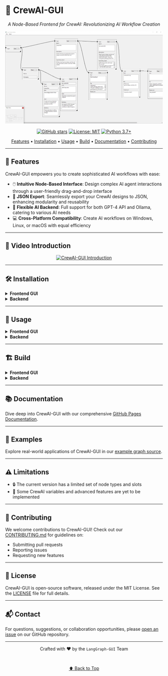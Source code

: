 # 🤖 CrewAI-GUI

<div align="center">

*A Node-Based Frontend for CrewAI: Revolutionizing AI Workflow Creation*

![CrewAI-GUI Frontend](./frontend.webp)

[![GitHub stars](https://img.shields.io/github/stars/LangGraph-GUI/CrewAI-GUI.svg?style=for-the-badge&logo=github&color=gold)](https://github.com/LangGraph-GUI/CrewAI-GUI)
[![License: MIT](https://img.shields.io/badge/License-MIT-blue.svg?style=for-the-badge)](https://opensource.org/licenses/MIT)
[![Python 3.7+](https://img.shields.io/badge/python-3.7+-blue.svg?style=for-the-badge&logo=python&logoColor=white)](https://www.python.org/downloads/)

[Features](#-features) • [Installation](#️-installation) • [Usage](#-usage) • [Build](#️-build) • [Documentation](#-documentation) • [Contributing](#-contributing)

</div>

---

## 🌟 Features

CrewAI-GUI empowers you to create sophisticated AI workflows with ease:

- 🖱️ **Intuitive Node-Based Interface**: Design complex AI agent interactions through a user-friendly drag-and-drop interface
- 🔗 **JSON Export**: Seamlessly export your CrewAI designs to JSON, enhancing modularity and reusability
- 🧠 **Flexible AI Backend**: Full support for both GPT-4 API and Ollama, catering to various AI needs
- 💻 **Cross-Platform Compatibility**: Create AI workflows on Windows, Linux, or macOS with equal efficiency

---

## 🎥 Video Introduction

<div align="center">

[![CrewAI-GUI Introduction](https://img.youtube.com/vi/P5tkYJ-AgSc/0.jpg)](https://www.youtube.com/watch?v=P5tkYJ-AgSc)

</div>

---

## 🛠️ Installation

<details>
<summary><b>Frontend GUI</b></summary>

```bash
pip install PySide6
```
</details>

<details>
<summary><b>Backend</b></summary>

For Linux:
```bash
pip install 'crewai[tools]' langchain crewai networkx
```

For Windows:
```bash
pip install crewai[tools] langchain crewai networkx
```
</details>

---

## 🚀 Usage

<details>
<summary><b>Frontend GUI</b></summary>

Launch the CrewAI-GUI interface:
```bash
python frontend.py
```
Create, manipulate, save, and load Directed Acyclic Graph (DAG) structures for CrewAI as JSON files.
</details>

<details>
<summary><b>Backend</b></summary>

For GPT-4:
```bash
python backend.py --graph example.json --keys credentials.ini --tee output.log
```

For Ollama (e.g., Mistral):
```bash
python backend.py --graph example.json --llm mistral --tee output.log
```
The backend seamlessly converts JSON files into CrewAI tasks and agents.
</details>

---

## 🏗️ Build

<details>
<summary><b>Frontend GUI</b></summary>

Build a standalone executable with PyInstaller:
```bash
pip install pyinstaller
cd src
pyinstaller --onefile --additional-hooks-dir=. frontend.py
```
</details>

<details>
<summary><b>Backend</b></summary>

Create a distributable package with cx_Freeze:
```bash
pip install cx_Freeze
cd src
python setup-backend.py build
```
</details>

---

## 📚 Documentation

Dive deep into CrewAI-GUI with our comprehensive [GitHub Pages Documentation](https://LangGraph-GUI.github.io/CrewAI-GUI/).

---

## 🧪 Examples

Explore real-world applications of CrewAI-GUI in our [example graph source](https://github.com/HomunMage/AI_Agents/blob/main/crewAI/gpt/agents.py).

---

## ⚠️ Limitations

- 🔒 The current version has a limited set of node types and slots
- 🚧 Some CrewAI variables and advanced features are yet to be implemented

---

## 🤝 Contributing

We welcome contributions to CrewAI-GUI! Check out our [CONTRIBUTING.md](CONTRIBUTING.md) for guidelines on:
- Submitting pull requests
- Reporting issues
- Requesting new features

---

## 📄 License

CrewAI-GUI is open-source software, released under the MIT License. See the [LICENSE](LICENSE) file for full details.

---

## 📬 Contact

For questions, suggestions, or collaboration opportunities, please [open an issue](https://github.com/LangGraph-GUI/CrewAI-GUI/issues) on our GitHub repository.

---

<div align="center">

Crafted with ❤️ by the `LangGraph-GUI` Team

<br>

[⬆ Back to Top](#-crewai-gui)

</div>

<!-- Keywords: CrewAI, GUI, Node-Based Interface, AI Workflows, GPT-4, Ollama, Python, Drag-and-Drop, JSON Export, Cross-Platform -->